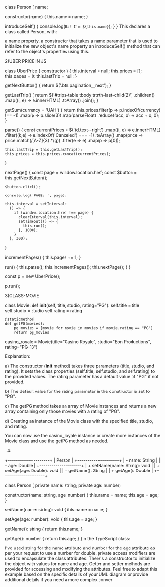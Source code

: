 class Person {
  name;

  constructor(name) {
    this.name = name;
  }

  introduceSelf() {
    console.log(`Hi! I'm ${this.name}`);
  }
}
This declares a class called Person, with:

a name property.
a constructor that takes a name parameter that is used to initialize the new object's name property
an introduceSelf() method that can refer to the object's properties using this.

2)UBER PRICE IN JS

class UberPrice {
  constructor() {
    this.interval = null;
    this.prices = [];
    this.pages = 0;
    this.lastTrip = null;
  }

  getNextButton() {
    return $('.btn.pagination__next');
  }

  getLastTrip() {
    return $('#trips-table tbody tr:nth-last-child(2)')
      .children()
      .map((i, e) => e.innerHTML)
      .toArray()
      .join();
  }

  getSum(currency = 'UAH') {
    return this.prices.filter(p => p.indexOf(currency) !== -1)
      .map(p => p.slice(3)).map(parseFloat)
      .reduce((acc, x) => acc + x, 0);
  }

  parse() {
    const currentPrices = $('td.text--right')
      .map((i, e) => e.innerHTML)
      .filter((k,e) => e.indexOf('Canceled') === -1)
      .toArray()
      .map(price => price.match(/[A-Z]{3}.*/g))
      .filter(e => e)
      .map(p => p[0]);

    this.lastTrip = this.getLastTrip();
    this.prices = this.prices.concat(currentPrices);
  }

  nextPage() {
    const page = window.location.href;
    const $button = this.getNextButton();

    $button.click();

    console.log('PAGE: ', page);

    this.interval = setInterval(
      () => {
        if (window.location.href !== page) {
          clearInterval(this.interval);
          setTimeout(() => {
            this.run();
          }, 1000);
        }
      }, 300);
  }

  incrementPages() {
    this.pages += 1;
  }

  run() {
    this.parse();
    this.incrementPages();
    this.nextPage();
  }
}

const p = new UberPrice();

p.run();

3)CLASS-MOVIE

class Movie:
    def __init__(self, title, studio, rating="PG"):
        self.title = title
        self.studio = studio
        self.rating = rating

    @staticmethod
    def getPG(movies):
        pg_movies = [movie for movie in movies if movie.rating == "PG"]
        return pg_movies
casino_royale = Movie(title="Casino Royale", studio="Eon Productions", rating="PG-13")

Explanation:

a) The constructor (__init__ method) takes three parameters (title, studio, and rating). It sets the class properties (self.title, self.studio, and self.rating) to the provided values. The rating parameter has a default value of "PG" if not provided.

b) The default value for the rating parameter in the constructor is set to "PG".

c) The getPG method takes an array of Movie instances and returns a new array containing only those movies with a rating of "PG".

d) Creating an instance of the Movie class with the specified title, studio, and rating.

You can now use the casino_royale instance or create more instances of the Movie class and use the getPG method as needed.

4)
+---------------------+
|      Person         |
+---------------------+
| - name: String      |
| - age: Double       |
+---------------------+
| + setName(name: String): void   |
| + setAge(age: Double): void     |
| + getName(): String             |
| + getAge(): Double              |
+---------------------+

  class Person {
  private name: string;
  private age: number;

  constructor(name: string, age: number) {
    this.name = name;
    this.age = age;
  }

  setName(name: string): void {
    this.name = name;
  }

  setAge(age: number): void {
    this.age = age;
  }

  getName(): string {
    return this.name;
  }

  getAge(): number {
    return this.age;
  }
}
n the TypeScript class:

I've used string for the name attribute and number for the age attribute as per your request to use a number for double.
private access modifiers are used to encapsulate the class attributes.
There's a constructor to initialize the object with values for name and age.
Getter and setter methods are provided for accessing and modifying the attributes.
Feel free to adapt this example based on the specific details of your UML diagram or provide additional details if you need a more complex conver
